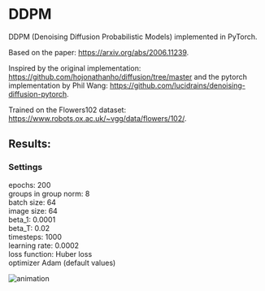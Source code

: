 # DDPM
DDPM (Denoising Diffusion Probabilistic Models) implemented in PyTorch.

Based on the paper: https://arxiv.org/abs/2006.11239.

Inspired by the original implementation: https://github.com/hojonathanho/diffusion/tree/master and the pytorch implementation by Phil Wang: https://github.com/lucidrains/denoising-diffusion-pytorch.

Trained on the Flowers102 dataset: https://www.robots.ox.ac.uk/~vgg/data/flowers/102/.

## Results:
### Settings
epochs: 200  
groups in group norm: 8  
batch size: 64  
image size: 64  
beta_1: 0.0001  
beta_T: 0.02  
timesteps: 1000  
learning rate: 0.0002  
loss function: Huber loss  
optimizer Adam (default values)

![animation](./experiment1.gif)
